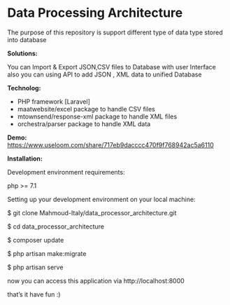 <h1>Data Processing Architecture</h1>

<p>The purpose of this repository is support different type of data type stored into database</p>


<b>Solutions:</b>

You can Import & Export JSON,CSV files to Database with user Interface
also you can using API to add JSON , XML data to unified Database

<b>Technolog:</b>
<ul>
    <li>PHP framework [Laravel]</li>

<li>maatwebsite/excel   		  package to handle CSV files</li>

<li>mtownsend/response-xml   package to handle XML files</li>

<li>orchestra/parser 		  package to handle XML data</li>
</ul>


<b>Demo:</b>
https://www.useloom.com/share/717eb9dacccc470f9f768942ac5a6110


<b>Installation:</b>

Development environment requirements:

php >= 7.1



Setting up your development environment on your local machine:

$ git clone Mahmoud-Italy/data_processor_architecture.git

$ cd data_processor_architecture

$ composer update

$ php artisan make:migrate

$ php artisan serve

now you can access this application via http://localhost:8000


that’s it have fun :)


